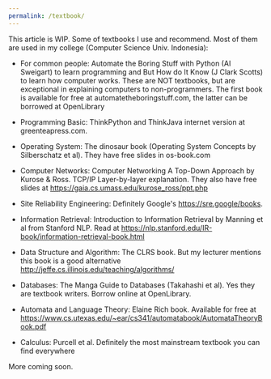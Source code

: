 ```yaml
---
permalink: /textbook/
---
```

This article is WIP. Some of textbooks I use and recommend. Most of them are used in my college (Computer Science Univ. Indonesia):

- For common people: Automate the Boring Stuff with Python (AI Sweigart) to learn programming and But How do It Know (J Clark Scotts) to learn how computer works. These are NOT textbooks, but are exceptional in explaining computers to non-programmers. The first book is available for free at automatetheboringstuff.com, the latter can be borrowed at OpenLibrary

- Programming Basic: ThinkPython and ThinkJava internet version at greenteapress.com.

- Operating System: The dinosaur book (Operating System Concepts by Silberschatz et al). They have free slides in os-book.com

- Computer Networks: Computer Networking A Top-Down Approach by Kurose & Ross. TCP/IP Layer-by-layer explanation. They also have free slides at https://gaia.cs.umass.edu/kurose_ross/ppt.php

- Site Reliability Engineering: Definitely Google's https://sre.google/books.

- Information Retrieval: Introduction to Information Retrieval by Manning et al from Stanford NLP. Read at https://nlp.stanford.edu/IR-book/information-retrieval-book.html

- Data Structure and Algorithm: The CLRS book. But my lecturer mentions this book is a good alternative http://jeffe.cs.illinois.edu/teaching/algorithms/

- Databases: The Manga Guide to Databases (Takahashi et al). Yes they are textbook writers. Borrow online at OpenLibrary.

- Automata and Language Theory: Elaine Rich book. Available for free at https://www.cs.utexas.edu/~ear/cs341/automatabook/AutomataTheoryBook.pdf

- Calculus: Purcell et al. Definitely the most mainstream textbook you can find everywhere

More coming soon.

